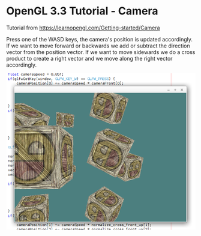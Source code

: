 # OpenGL 3.3 Tutorial - Camera

Tutorial from https://learnopengl.com/Getting-started/Camera

Press one of the WASD keys, the camera's position is updated accordingly. 
If we want to move forward or backwards we add or subtract the direction vector from the position vector. 
If we want to move sidewards we do a cross product to create a right vector and we move along the right vector accordingly.

![alt text](https://github.com/tapin13/openGL-3-3-examples/blob/master/tutorial71_camera_system/Screenshot.png)


